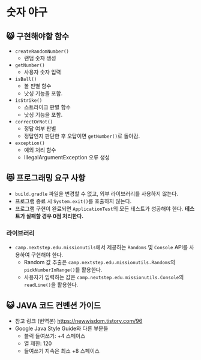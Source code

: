 # 숫자 야구

## 😸 구현해야할 함수
- `createRandomNumber()`
    - 랜덤 숫자 생성
- `getNumber()`
    - 사용자 숫자 입력
- `isBall()`
    - 볼 판별 함수
    - 낫싱 기능을 포함.
- `isStrike()`
    - 스트라이크 판별 함수
    - 낫싱 기능을 포함.
 - `correctOrNot()`
    - 정답 여부 판별
    - 정답인지 판단한 후 오답이면 `getNumber()`로 돌아감.
 - `exception()`
    - 예외 처리 함수
    - IllegalArgumentException 오류 생성

## 😻 프로그래밍 요구 사항

- `build.gradle` 파일을 변경할 수 없고, 외부 라이브러리를 사용하지 않는다.
- 프로그램 종료 시 `System.exit()`를 호출하지 않는다.
- 프로그램 구현이 완료되면 `ApplicationTest`의 모든 테스트가 성공해야 한다. **테스트가 실패할 경우 0점 처리한다.**

### 라이브러리

- `camp.nextstep.edu.missionutils`에서 제공하는 `Randoms` 및 `Console` API를 사용하여 구현해야 한다.
    - Random 값 추출은 `camp.nextstep.edu.missionutils.Randoms`의 `pickNumberInRange()`를 활용한다.
    - 사용자가 입력하는 값은 `camp.nextstep.edu.missionutils.Console`의 `readLine()`을 활용한다.


## 😺 JAVA 코드 컨벤션 가이드
- 참고 링크 (번역본)
  https://newwisdom.tistory.com/96
- Google Java Style Guide와 다른 부분들
    - 블럭 들여쓰기: +4 스페이스
    - 열 제한: 120
    - 들여쓰기 지속은 최소 +8 스페이스